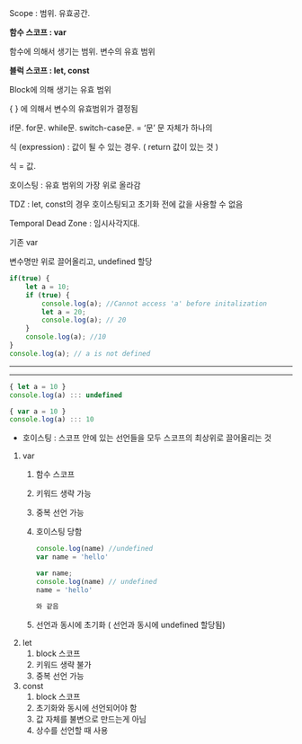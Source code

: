 Scope : 범위. 유효공간. 

**함수 스코프 : var**

함수에 의해서 생기는 범위. 변수의 유효 범위

**블럭 스코프  : let, const**

Block에 의해 생기는 유효 범위

{ } 에 의해서 변수의 유효범위가 결정됨

if문. for문. while문. switch-case문.  = ‘문’
문 자체가 하나의 

식 (expression) : 값이 될 수 있는 경우. ( return 값이 있는 것 )

식 = 값.

호이스팅 : 유효 범위의 가장 위로 올라감

TDZ : let, const의 경우 호이스팅되고 초기화 전에 값을 사용할 수 없음

Temporal Dead Zone : 임시사각지대.

기존 var

변수명만 위로 끌어올리고, undefined 할당

```jsx
if(true) {
    let a = 10;
    if (true) {
        console.log(a); //Cannot access 'a' before initalization
        let a = 20;
        console.log(a); // 20
    }
    console.log(a); //10
}
console.log(a); // a is not defined
```

---

---

```jsx
{ let a = 10 }
console.log(a) ::: undefined

{ var a = 10 }
console.log(a) ::: 10
```

- 호이스팅 : 스코프 안에 있는 선언들을 모두 스코프의 최상위로 끌어올리는 것
1. var
    1. 함수 스코프
    2. 키워드 생략 가능
    3. 중복 선언 가능
    4. 호이스팅 당함
        
        ```jsx
        console.log(name) //undefined
        var name = 'hello'
        
        var name;
        console.log(name) // undefined
        name = 'hello'
        
        와 같음
        ```
        
    5. 선언과 동시에 초기화 ( 선언과 동시에 undefined 할당됨)
2. let
    1. block 스코프
    2. 키워드 생략 불가
    3. 중복 선언 가능
3. const
    1. block 스코프
    2. 초기화와 동시에 선언되어야 함
    3. 값 자체를 불변으로 만드는게 아님
    4. 상수를 선언할 때 사용